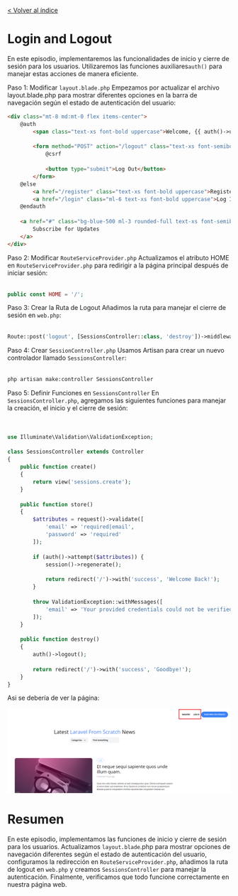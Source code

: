 [< Volver al índice](/docs/readme.md)

# Login and Logout

En este episodio, implementaremos las funcionalidades de inicio y cierre de sesión para los usuarios. Utilizaremos las funciones auxiliares`auth()` para manejar estas acciones de manera eficiente.

Paso 1: Modificar `layout.blade.php`
Empezamos por actualizar el archivo layout.blade.php para mostrar diferentes opciones en la barra de navegación según el estado de autenticación del usuario:

```html
<div class="mt-8 md:mt-0 flex items-center">
    @auth
        <span class="text-xs font-bold uppercase">Welcome, {{ auth()->user()->name }}!</span>

        <form method="POST" action="/logout" class="text-xs font-semibold text-blue-500 ml-6">
            @csrf

            <button type="submit">Log Out</button>
        </form>
    @else
        <a href="/register" class="text-xs font-bold uppercase">Register</a>
        <a href="/login" class="ml-6 text-xs font-bold uppercase">Log In</a>
    @endauth

    <a href="#" class="bg-blue-500 ml-3 rounded-full text-xs font-semibold text-white uppercase py-3 px-5">
        Subscribe for Updates
    </a>
</div>
```

Paso 2: Modificar `RouteServiceProvider.php`
Actualizamos el atributo HOME en `RouteServiceProvider.php` para redirigir a la página principal después de iniciar sesión:

```php

public const HOME = '/';

```

Paso 3: Crear la Ruta de Logout
Añadimos la ruta para manejar el cierre de sesión en `web.php`:

```php

Route::post('logout', [SessionsController::class, 'destroy'])->middleware('auth');

```

Paso 4: Crear `SessionController.php`
Usamos Artisan para crear un nuevo controlador llamado `SessionsController`:

```bash

php artisan make:controller SessionsController

```

Paso 5: Definir Funciones en `SessionsController`
En `SessionsController.php`, agregamos las siguientes funciones para manejar la creación, el inicio y el cierre de sesión:

```php


use Illuminate\Validation\ValidationException;

class SessionsController extends Controller
{
    public function create()
    {
        return view('sessions.create');
    }

    public function store()
    {
        $attributes = request()->validate([
            'email' => 'required|email',
            'password' => 'required'
        ]);

        if (auth()->attempt($attributes)) {
            session()->regenerate();

            return redirect('/')->with('success', 'Welcome Back!');
        }

        throw ValidationException::withMessages([
            'email' => 'Your provided credentials could not be verified.'
        ]);
    }

    public function destroy()
    {
        auth()->logout();

        return redirect('/')->with('success', 'Goodbye!');
    }
}

```

Asi se debería de ver la página:

 ![Vista ](images/registerAndLogin.png)

# Resumen
En este episodio, implementamos las funciones de inicio y cierre de sesión para los usuarios. Actualizamos `layout.blade`.php para mostrar opciones de navegación diferentes según el estado de autenticación del usuario, configuramos la redirección en `RouteServiceProvider.php`, añadimos la ruta de logout en `web.php` y creamos `SessionsController` para manejar la autenticación. Finalmente, verificamos que todo funcione correctamente en nuestra página web.